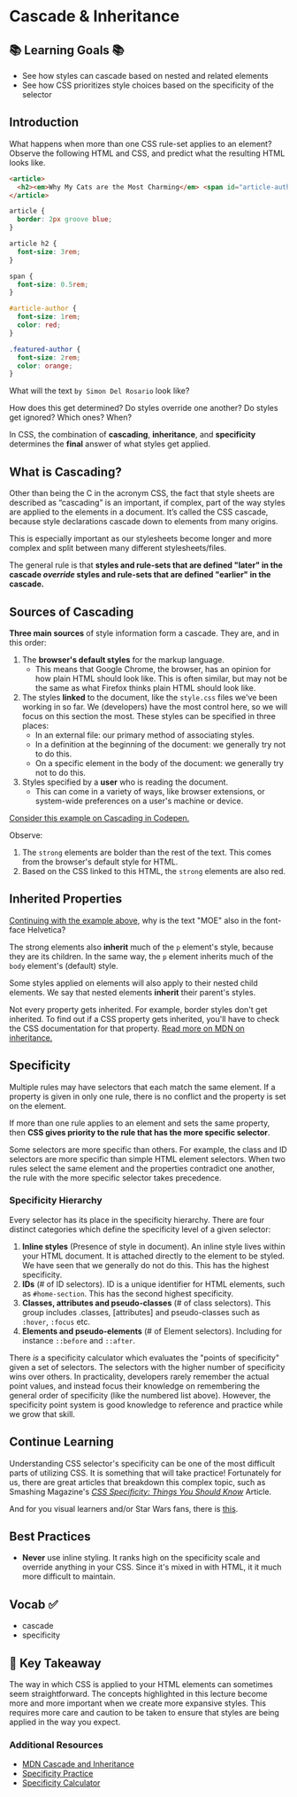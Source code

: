 # Cascade & Inheritance

## 📚 Learning Goals 📚

- See how styles can cascade based on nested and related elements
- See how CSS prioritizes style choices based on the specificity of the selector

## Introduction

What happens when more than one CSS rule-set applies to an element? Observe the following HTML and CSS, and predict what the resulting HTML looks like.

```html
<article>
  <h2><em>Why My Cats are the Most Charming</em> <span id="article-author" class="featured-author">by Simon Del Rosario</span></h2>
</article>
```

```css
article {
  border: 2px groove blue;
}

article h2 {
  font-size: 3rem;
}

span {
  font-size: 0.5rem;
}

#article-author {
  font-size: 1rem;
  color: red;
}

.featured-author {
  font-size: 2rem;
  color: orange;
}
```

What will the text `by Simon Del Rosario` look like?

How does this get determined? Do styles override one another? Do styles get ignored? Which ones? When?

In CSS, the combination of **cascading**, **inheritance**, and **specificity** determines the **final** answer of what styles get applied.

## What is Cascading?

Other than being the C in the acronym CSS, the fact that style sheets are described as “cascading” is an important, if complex, part of the way styles are applied to the elements in a document. It’s called the CSS cascade, because style declarations cascade down to elements from many origins.

This is especially important as our stylesheets become longer and more complex and split between many different stylesheets/files.

The general rule is that **styles and rule-sets that are defined "later" in the cascade _override_ styles and rule-sets that are defined "earlier" in the cascade.**

## Sources of Cascading

**Three main sources** of style information form a cascade. They are, and in this order:

1. The **browser's default styles** for the markup language.
    - This means that Google Chrome, the browser, has an opinion for how plain HTML should look like. This is often similar, but may not be the same as what Firefox thinks plain HTML should look like.
2. The styles **linked** to the document, like the `style.css` files we've been working in so far. We (developers) have the most control here, so we will focus on this section the most. These styles can be specified in three places:
    - In an external file: our primary method of associating styles.
    - In a definition at the beginning of the document: we generally try not to do this.
    - On a specific element in the body of the document: we generally try not to do this.
3. Styles specified by a **user** who is reading the document.
    - This can come in a variety of ways, like browser extensions, or system-wide preferences on a user's machine or device.


[Consider this example on Cascading in Codepen.](https://codepen.io/adadev/pen/mdbKNPy?editors=1100)

Observe:

1. The `strong` elements are bolder than the rest of the text. This comes from the browser's default style for HTML.
1. Based on the CSS linked to this HTML, the `strong` elements are also red.

## Inherited Properties

[Continuing with the example above,](https://codepen.io/adadev/pen/mdbKNPy?editors=1100) why is the text "MOE" also in the font-face Helvetica?

The strong elements also **inherit** much of the `p` element's style, because they are its children. In the same way, the `p` element inherits much of the `body` element's (default) style.

Some styles applied on elements will also apply to their nested child elements. We say that nested elements **inherit** their parent's styles.

Not every property gets inherited. For example, border styles don't get inherited. To find out if a CSS property gets inherited, you'll have to check the CSS documentation for that property. [Read more on MDN on inheritance.](https://developer.mozilla.org/en-US/docs/Web/CSS/inheritance)

## Specificity

Multiple rules may have selectors that each match the same element. If a property is given in only one rule, there is no conflict and the property is set on the element.

If more than one rule applies to an element and sets the same property, then **CSS gives priority to the rule that has the more specific selector**.

Some selectors are more specific than others. For example, the class and ID selectors are more specific than simple HTML element selectors. When two rules select the same element and the properties contradict one another, the rule with the more specific selector takes precedence.

### Specificity Hierarchy

Every selector has its place in the specificity hierarchy. There are four distinct categories which define the specificity level of a given selector:

1. **Inline styles** (Presence of style in document). An inline style lives within your HTML document. It is attached directly to the element to be styled. We have seen that we generally do not do this. This has the highest specificity.
1. **IDs** (# of ID selectors). ID is a unique identifier for HTML elements, such as `#home-section`. This has the second highest specificity.
1. **Classes, attributes and pseudo-classes** (# of class selectors). This group includes .classes, [attributes] and pseudo-classes such as `:hover`, `:focus` etc.
1. **Elements and pseudo-elements** (# of Element selectors).
Including for instance `::before` and `::after`.

There _is_ a specificity calculator which evaluates the "points of specificity" given a set of selectors. The selectors with the higher number of specificity wins over others. In practicality, developers rarely remember the actual point values, and instead focus their knowledge on remembering the general order of specificity (like the numbered list above). However, the specificity point system is good knowledge to reference and practice while we grow that skill.

## Continue Learning
Understanding CSS selector's specificity can be one of the most difficult parts of utilizing CSS. It is something that will take practice! Fortunately for us, there are great articles that breakdown this complex topic, such as Smashing Magazine's [*CSS Specificity: Things You Should Know*](https://www.smashingmagazine.com/2007/07/css-specificity-things-you-should-know/) Article.

And for you visual learners and/or Star Wars fans, there is [this](https://stuffandnonsense.co.uk/archives/css_specificity_wars.html).


## Best Practices
- **Never** use inline styling. It ranks high on the specificity scale and override anything in your CSS. Since it's mixed in with HTML, it it much more difficult to maintain.

## Vocab ✅
- cascade
- specificity

## 🔑 Key Takeaway
The way in which CSS is applied to your HTML elements can sometimes seem straightforward. The concepts highlighted in this lecture become more and more important when we create more expansive styles. This requires more care and caution to be taken to ensure that styles are being applied in the way you expect.

### Additional Resources

- [MDN Cascade and Inheritance](https://developer.mozilla.org/en-US/docs/Web/Guide/CSS/Getting_started/Cascading_and_inheritance)  
- [Specificity Practice](exercises/specificity-practice.md)
- [Specificity Calculator](https://specificity.keegan.st/)
